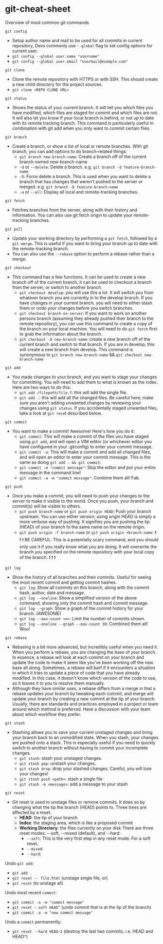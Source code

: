 # git-cheat-sheet
Overview of most common git commands

`git config`

  - Setup author name and mail to be used for all commits in current repository, Devs commonly use `--global` flag to set config options for current user.
  - `git config --global user.name "username"`
  - `git config --global user.email "usermail@example.com"`

`git clone`

  - Clone the remote repository with HTTPS or with SSH. This should create a new child directory for the project sources.
  - `git clone <REPO CLONE URL>`

`git status`

  - Shows the status of your current branch. It will tell you which files you have modified, which files are staged for commit and which files are not. It will also let you know if your local branch is behind, or not up to date with its remote tracking branch. This command is particularly useful in combination with git add when you only want to commit certain files.

`git branch`

  - Create a branch, or show a list of local or remote branches. With git branch, you can add options to do branch-related things:
    - `git branch new-branch-name`: Create a branch off of the current branch named new-branch-name
    - `-d` or `--delete`: Delete a branch. e.g. `git branch -d feature-branch-name`
    - `-D`: Force delete a branch. This is used when you want to delete a branch that has changes that weren't pushed to the server or merged. e.g. `git branch -D feature-branch-name`
    - `-a` or `--all`: Display all local and remote-tracking branches.
    
`git fetch`
  - Fetches branches from the server, along with their history and information. You can also use git fetch origin to update your remote-tracking branches.

`git pull`
  - Update your working directory by performing a `git fetch`, followed by a `git merge`. This is useful if you want to bring your branch up to date with the remote-tracking branch.
  - You can also use the `--rebase` option to perform a rebase rather than a merge.

`git checkout`  
  - This command has a few functions. It can be used to create a new branch off of the current branch, it can be used to checkout a branch from the server, or switch to another branch.
    - `git checkout develop`: you will use this a lot. It will switch you from whatever branch you are currently in to the develop branch. If you have changes in your current branch, you will need to either stash them or undo your changes before you switch branches.
    - `git checkout branch-on-server`: If you want to work on another persons branch (assuming they already pushed their branch to the remote repository), you can use this command to create a copy of the branch on your local machine. You will need to do `git fetch` first to grab the information about the branch.
    - `git checkout -b new-branch-name`: create a new branch off of the current branch and switch to that branch. If you are in develop, this will create a new branch from develop. This command is synonymous to `git branch new-branch-name` && `git checkout new-branch-name`

`git add`
  - You made changes to your branch, and you want to stage your changes for committing. You will need to add them to what is known as the index. Here are two ways to do this:
    - `git add /filepath/file.f`: this will add the single file.
    - `git add .`: this will add all the changed files. Be careful here; make sure you aren't adding unwanted changes by reviewing your changes using `git status`. If you accidentally staged unwanted files, take a look at `git rese`t described below.

`git commit`
  - You want to make a commit! Awesome! Here's how you do it:
    - `git commit`: This will make a commit of the files you have staged using `git add`, and will open a VIM editor (or whichever editor you have configured in your .gitconfig) to enter your commit message.
    - `git commit -a`: This will make a commit and add all changed files, and will open an editor to enter your commit message. This is the same as doing `git add . && git commit`.
    - `git commit -m "commit message"`: Skip the editor and put your entire message in the command line!
    - `git commit -a -m "commit message"`: Combine them all! Fab.

`git push`
  - Once you make a commit, you will need to push your changes to the server to make it visible to the world. Once you push, your branch and commit(s) will be visible to others.
    - `git push branch-name` or `git push origin HEAD`: Push your branch upstream. You can use either version; using origin HEAD is simply a more verbose way of pushing. It signifies you are pushing the tip (HEAD) of your branch to the same name on the remote origin.
    - `git push origin -f branch-name` or `git push origin +branch-name`: ❗ ❗ ❗ BE CAREFUL: This is a potentially scary command, and you should only use it if you really know what you are doing. It will overwrite the branch you specified on the remote repository with your local copy of the branch. ❗ ❗ ❗

`git log`
  - Show the history of all branches and their commits. Useful for seeing the most recent commit and getting commit hashes.
    - `git log`: Show all commits on this branch, along with the commit hash, author, date and message.
    - `git log --oneline`: Show a simplified version of the above command, showing only the commit hash and commit message.
    - `git log --graph`: Show a graph of the commit history for your branch. (AWESOME)
    - `git log --max-count <n>`: Limit the number of commits shown.
    - `git log --oneline --graph --max-count 50`: Combined them all! Woo!

`git rebase`

  - Rebasing is a bit more advanced, but incredibly useful when you need it. When you perform a rebase, you are changing the base of your branch. In essence, a rebase will look at each commit on your branch and update the code to make it seem like you've been working off the new base all along. Sometimes, a rebase will barf if it encounters a situation in which it tries to update a piece of code that you have already modified. In this case, it doesn't know which version of the code to use, so it leaves it to you to resolve them manually.
  - Although they have similar uses, a rebase differs from a merge in that a rebase updates your branch by tweaking each commit, and merge will update your branch by creating a new commit at the tip of your branch. Usually, there are standards and practices employed in a project or team around which method is preferred. Have a discussion with your team about which workflow they prefer.

`git stash`
  - Stashing allows you to save your current unstaged changes and bring your branch back to an unmodified state. When you stash, your changes are pushed onto a stack. This is especially useful if you need to quickly switch to another branch without having to commit your incomplete changes.
    - `git stash`: stash your unstaged changes.
    - `git stash pop`: unstash your changes.
    - `git stash drop`: drop your stashed changes. Careful, you will lose your changes!
    - `git stash push <path>`: stash a single file
    - `git stash -m <message>`: add a message to your stash

`git reset`
  - Git reset is used to unstage files or remove commits. It does so by changing what the tip the branch (HEAD) points to.
Three trees are affected by a reset:
    - **HEAD**: the tip of your branch
    - **Index**: the staging area, which is like a proposed commit
    - **Working Directory**: the files currently on your disk There are three reset modes: --soft, --mixed (default), and --hard:
      - `--soft`: This is the very first step in any reset mode. For a soft reset,
      - `--mixed`:
      - `--hard`:

Undo `git add`:

  - `git add .`
  - `git reset -- file.html` (unstage single file, or)
  - `git reset` (to unstage all)

Undo most recent `commit`:

  - `git commit -a -m "commit message"`
  - `git reset --soft HEAD^` (undo commit that is at the tip of the branch)
  - `git commit -a -m "new commit message"`

Undo a `commit` permanently:

  - `git reset --hard HEAD~2` (destroy the last two commits, i.e. HEAD and HEAD^)
